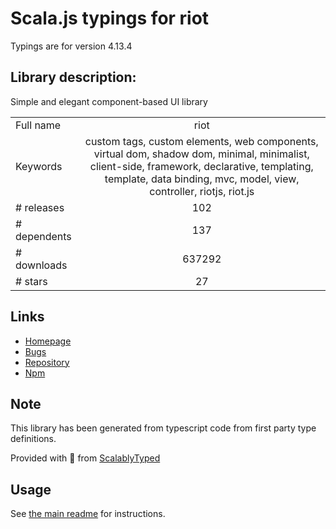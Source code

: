 
# Scala.js typings for riot

Typings are for version 4.13.4

## Library description:
Simple and elegant component-based UI library

|                    |                 |
| ------------------ | :-------------: |
| Full name          | riot |
| Keywords           | custom tags, custom elements, web components, virtual dom, shadow dom, minimal, minimalist, client-side, framework, declarative, templating, template, data binding, mvc, model, view, controller, riotjs, riot.js |
| # releases         | 102 |
| # dependents       | 137 |
| # downloads        | 637292 |
| # stars            | 27 |

## Links
- [Homepage](http://riot.js.org/)
- [Bugs](https://github.com/riot/riot/issues)
- [Repository](https://github.com/riot/riot)
- [Npm](https://www.npmjs.com/package/riot)
    


## Note
This library has been generated from typescript code from first party type definitions.

Provided with :purple_heart: from [ScalablyTyped](https://github.com/oyvindberg/ScalablyTyped)

## Usage
See [the main readme](../../readme.md) for instructions.


